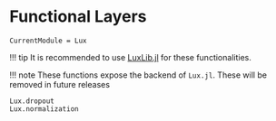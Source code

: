 # Functional Layers

```@meta
CurrentModule = Lux
```

!!! tip
    It is recommended to use [LuxLib.jl](https://luxdl.github.io/LuxLib.jl/dev) for these
    functionalities.

!!! note
    These functions expose the backend of `Lux.jl`. These will be removed in future
    releases

```@docs
Lux.dropout
Lux.normalization
```
